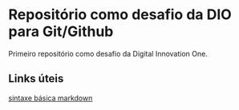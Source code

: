 # Repositório como desafio da DIO para Git/Github
Primeiro repositório como desafio da Digital Innovation One. 

## Links úteis
[sintaxe básica markdown](https://www.markdownguide.org/)
